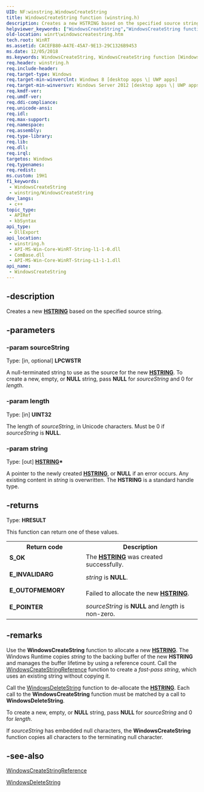```yaml
---
UID: NF:winstring.WindowsCreateString
title: WindowsCreateString function (winstring.h)
description: Creates a new HSTRING based on the specified source string.
helpviewer_keywords: ["WindowsCreateString","WindowsCreateString function [Windows Runtime]","winrt.windowscreatestring","winstring/WindowsCreateString"]
old-location: winrt\windowscreatestring.htm
tech.root: WinRT
ms.assetid: CACEFB80-A47E-45A7-9E13-29C1326B9453
ms.date: 12/05/2018
ms.keywords: WindowsCreateString, WindowsCreateString function [Windows Runtime], winrt.windowscreatestring, winstring/WindowsCreateString
req.header: winstring.h
req.include-header: 
req.target-type: Windows
req.target-min-winverclnt: Windows 8 [desktop apps \| UWP apps]
req.target-min-winversvr: Windows Server 2012 [desktop apps \| UWP apps]
req.kmdf-ver: 
req.umdf-ver: 
req.ddi-compliance: 
req.unicode-ansi: 
req.idl: 
req.max-support: 
req.namespace: 
req.assembly: 
req.type-library: 
req.lib: 
req.dll: 
req.irql: 
targetos: Windows
req.typenames: 
req.redist: 
ms.custom: 19H1
f1_keywords:
 - WindowsCreateString
 - winstring/WindowsCreateString
dev_langs:
 - c++
topic_type:
 - APIRef
 - kbSyntax
api_type:
 - DllExport
api_location:
 - winstring.h
 - API-MS-Win-Core-WinRT-String-l1-1-0.dll
 - ComBase.dll
 - API-MS-Win-Core-WinRT-String-L1-1-1.dll
api_name:
 - WindowsCreateString
---
```


## -description

Creates a new [**HSTRING**](/windows/win32/winrt/hstring) based on the specified source string.

## -parameters

### -param sourceString

Type: [in, optional] <b>LPCWSTR</b>

A null-terminated string to use as the source for the new [**HSTRING**](/windows/win32/winrt/hstring). To create a new, empty, or <b>NULL</b> string, pass <b>NULL</b> for <i>sourceString</i> and 0 for <i>length</i>.

### -param length

Type: [in] <b>UINT32</b>

The length of <i>sourceString</i>, in Unicode characters. Must be 0 if <i>sourceString</i> is <b>NULL</b>.

### -param string

Type: [out] <b>[**HSTRING**](/windows/win32/winrt/hstring)*</b>

A pointer to the newly created [**HSTRING**](/windows/win32/winrt/hstring), or <b>NULL</b> if an error occurs. Any existing  content in <i>string</i> is overwritten. The <b>HSTRING</b> is a standard handle type.

## -returns

Type: <b>HRESULT</b>

This function can return one of these values.

<table>
<tr>
<th>Return code</th>
<th>Description</th>
</tr>
<tr>
<td width="40%">
<dl>
<dt><b>S_OK</b></dt>
</dl>
</td>
<td width="60%">
The <a href="/windows/win32/winrt/hstring"><b>HSTRING</b></a> was created successfully.

</td>
</tr>
<tr>
<td width="40%">
<dl>
<dt><b>E_INVALIDARG</b></dt>
</dl>
</td>
<td width="60%">
<i>string</i> is <b>NULL</b>.

</td>
</tr>
<tr>
<td width="40%">
<dl>
<dt><b>E_OUTOFMEMORY</b></dt>
</dl>
</td>
<td width="60%">
Failed to allocate the new <a href="/windows/win32/winrt/hstring"><b>HSTRING</b></a>.

</td>
</tr>
<tr>
<td width="40%">
<dl>
<dt><b>E_POINTER</b></dt>
</dl>
</td>
<td width="60%">
<i>sourceString</i> is <b>NULL</b> and <i>length</i> is non-zero.

</td>
</tr>
</table>

## -remarks

Use the <b>WindowsCreateString</b> function to allocate a new [**HSTRING**](/windows/win32/winrt/hstring). The Windows Runtime copies <i>string</i> to the backing buffer of the new <b>HSTRING</b> and   manages the buffer lifetime by using a reference count. Call the <a href="/windows/desktop/api/winstring/nf-winstring-windowscreatestringreference">WindowsCreateStringReference</a> function to create a <i>fast-pass string</i>, which uses an existing string without copying it. 

Call the <a href="/windows/desktop/api/winstring/nf-winstring-windowsdeletestring">WindowsDeleteString</a> function to de-allocate the [**HSTRING**](/windows/win32/winrt/hstring). Each call to the <b>WindowsCreateString</b> function must be matched by a call to  <b>WindowsDeleteString</b>. 

To create a new, empty, or <b>NULL</b> string, pass <b>NULL</b> for <i>sourceString</i> and 0 for <i>length</i>.

If <i>sourceString</i> has embedded null characters, the <b>WindowsCreateString</b> function copies all characters to the terminating null character.

## -see-also

<a href="/windows/desktop/api/winstring/nf-winstring-windowscreatestringreference">WindowsCreateStringReference</a>

<a href="/windows/desktop/api/winstring/nf-winstring-windowsdeletestring">WindowsDeleteString</a>

